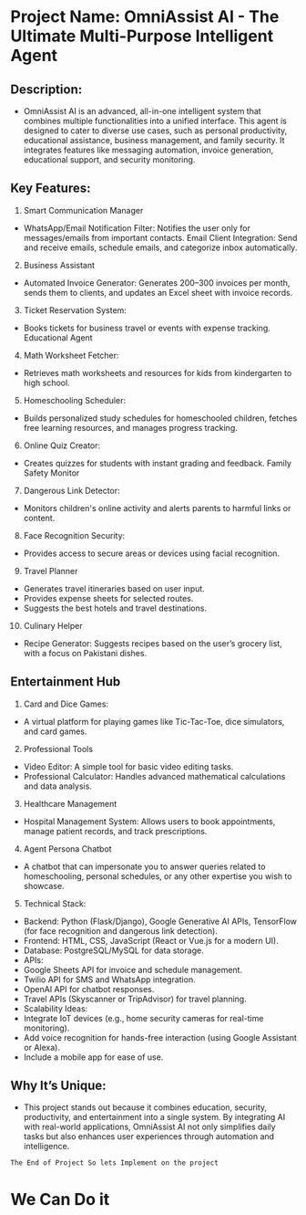 # Project Name: OmniAssist AI - The Ultimate Multi-Purpose Intelligent Agent
## Description:
* OmniAssist AI is an advanced, all-in-one intelligent system that combines multiple functionalities into a unified interface. This agent is designed to cater to diverse use cases, such as personal productivity, educational assistance, business management, and family security. It integrates features like messaging automation, invoice generation, educational support, and security monitoring.

## Key Features:
1. Smart Communication Manager

* WhatsApp/Email Notification Filter: Notifies the user only for messages/emails from important contacts.
Email Client Integration: Send and receive emails, schedule emails, and categorize inbox automatically.
2. Business Assistant

* Automated Invoice Generator: Generates 200–300 invoices per month, sends them to clients, and updates an Excel sheet with invoice records.
3. Ticket Reservation System:
* Books tickets for business travel or events with expense tracking.
Educational Agent

4. Math Worksheet Fetcher: 
* Retrieves math worksheets and resources for kids from kindergarten to high school.
5. Homeschooling Scheduler: 
* Builds personalized study schedules for homeschooled children, fetches free learning resources, and manages progress tracking.
6. Online Quiz Creator: 
* Creates quizzes for students with instant grading and feedback.
Family Safety Monitor

7. Dangerous Link Detector: 
* Monitors children's online activity and alerts parents to harmful links or content.
8. Face Recognition Security: 
* Provides access to secure areas or devices using facial recognition.
9. Travel Planner

* Generates travel itineraries based on user input.
* Provides expense sheets for selected routes.
* Suggests the best hotels and travel destinations.
10. Culinary Helper

* Recipe Generator: Suggests recipes based on the user’s grocery list, with a focus on Pakistani dishes.
## Entertainment Hub

1. Card and Dice Games: 
* A virtual platform for playing games like Tic-Tac-Toe, dice simulators, and card games.
2. Professional Tools

* Video Editor: A simple tool for basic video editing tasks.
* Professional Calculator: Handles advanced mathematical calculations and data analysis.
3. Healthcare Management

* Hospital Management System: Allows users to book appointments, manage patient records, and track prescriptions.
4. Agent Persona Chatbot

* A chatbot that can impersonate you to answer queries related to homeschooling, personal schedules, or any other expertise you wish to showcase.
5. Technical Stack:
* Backend: Python (Flask/Django), Google Generative AI APIs, TensorFlow (for face recognition and dangerous link detection).
* Frontend: HTML, CSS, JavaScript (React or Vue.js for a modern UI).
* Database: PostgreSQL/MySQL for data storage.
* APIs:
* Google Sheets API for invoice and schedule management.
* Twilio API for SMS and WhatsApp integration.
* OpenAI API for chatbot responses.
* Travel APIs (Skyscanner or TripAdvisor) for travel planning.
* Scalability Ideas:
* Integrate IoT devices (e.g., home security cameras for real-time monitoring).
* Add voice recognition for hands-free interaction (using Google Assistant or Alexa).
* Include a mobile app for ease of use.
## Why It’s Unique:
* This project stands out because it combines education, security, productivity, and entertainment into a single system. By integrating AI with real-world applications, OmniAssist AI not only simplifies daily tasks but also enhances user experiences through automation and intelligence.

`The End of Project So lets Implement on the project`
# We Can Do it
